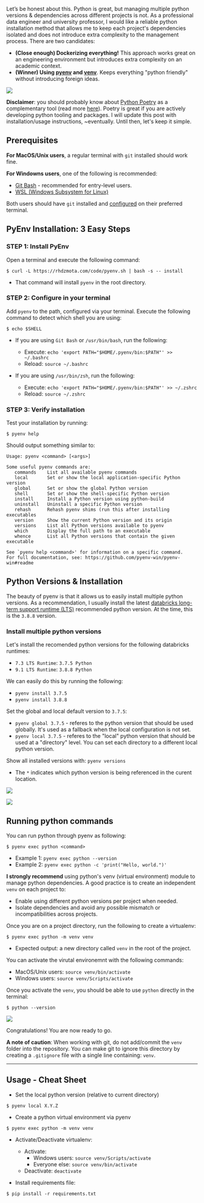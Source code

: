 
Let’s be honest about this. Python is great, but managing multiple python versions & dependencies across different projects is not. As a professional data engineer and university professor, I would like a reliable python installation method that allows me to keep each project's dependencies isolated and does not introduce extra complexity to the management process. There are two candidates:
* **(Close enough) Dockerizing everything!** This approach works great on an engineering environment but introduces extra complexity on an academic context.
* **(Winner) Using [pyenv][pyenv] and [venv][venv]**. Keeps everything "python friendly" without introducing foreign ideas.

[pyenv]: https://github.com/pyenv/pyenv
[venv]: https://docs.python.org/3/library/venv.html

[![](https://imgs.xkcd.com/comics/python_environment_2x.png)][xkcd]

[xkcd]: https://xkcd.com/1987/

**Disclaimer**: you should probably know about [Python Poetry][python-poetry] as a complementary tool (read more [here][more-poetry]). Poetry is great if you are actively developing python tooling and packages. I will update this post with installation/usage instructions, ~eventually. Until then, let's keep it simple. 

[python-poetry]: https://python-poetry.org/
[more-poetry]: https://muttdata.ai/blog/2020/08/21/a-poetic-apology.html


## Prerequisites

**For MacOS/Unix users**, a regular terminal with `git` installed should work fine.

**For Windowns users**, one of the following is recommended:
* [Git Bash](https://git-scm.com/downloads) - recommended for entry-level users.
* [WSL (Windows Subsystem for Linux)](https://docs.microsoft.com/en-us/windows/wsl/install)

Both users should have `git` installed and [configured][git-config] on their preferred terminal.

[git-config]: https://git-scm.com/book/en/v2/Getting-Started-First-Time-Git-Setup

## PyEnv Installation: 3 Easy Steps

### **STEP 1**: Install PyEnv

Open a terminal and execute the following command:

```commandline
$ curl -L https://rhdzmota.com/code/pyenv.sh | bash -s -- install
```
* That command will install `pyenv` in the root directory.

### **STEP 2**: Configure in your terminal

Add `pyenv` to the path, configured via your terminal. Execute the following command to detect which shell you are using:

```commandline
$ echo $SHELL
```

* If you are using `Git Bash` or `/usr/bin/bash`, run the following:
    * Execute: `echo 'export PATH="$HOME/.pyenv/bin:$PATH"' >> ~/.bashrc`
    * Reload: `source ~/.bashrc`


* If you are using `/usr/bin/zsh`, run the following:
    * Execute: `echo 'export PATH="$HOME/.pyenv/bin:$PATH"' >> ~/.zshrc`
    * Reload: `source ~/.zshrc`

### **STEP 3**: Verify installation

Test your installation by running:

```commandline
$ pyenv help
```

Should output something similar to:

```text
Usage: pyenv <command> [<args>]

Some useful pyenv commands are:
   commands    List all available pyenv commands
   local       Set or show the local application-specific Python version
   global      Set or show the global Python version
   shell       Set or show the shell-specific Python version
   install     Install a Python version using python-build
   uninstall   Uninstall a specific Python version
   rehash      Rehash pyenv shims (run this after installing executables
   version     Show the current Python version and its origin
   versions    List all Python versions available to pyenv
   which       Display the full path to an executable
   whence      List all Python versions that contain the given executable

See `pyenv help <command>' for information on a specific command.
For full documentation, see: https://github.com/pyenv-win/pyenv-win#readme

```

## Python Versions & Installation

The beauty of pyenv is that it allows us to easily install multiple python versions. As a recommendation, I usually install the latest [databricks long-term support runtime (LTS)][DBR_LTS] recommended python version. At the time, this is the `3.8.8` version.

[DBR_LTS]: https://docs.databricks.com/release-notes/runtime/releases.html

### Install multiple python versions

Let's install the recomended python versions for the following databricks runtimes:
* `7.3 LTS Runtime`: `3.7.5 Python`
* `9.1 LTS Runtime`: `3.8.8 Python`


We can easily do this by running the following:
* `pyenv install 3.7.5`
* `pyenv install 3.8.8`

Set the global and local default version to `3.7.5`:
* `pyenv global 3.7.5` - referes to the python version that should be used globally. It's used as a fallback when the local configuration is not set.
* `pyenv local 3.7.5` - referes to the "local" python version that should be used at a "directory" level. You can set each directory to a different local python version.

Show all installed versions with: `pyenv versions`
* The `*` indicates which python version is being referenced in the curent location.

![](https://hackmd.io/_uploads/Sy9-7rIAt.png)

![](https://hackmd.io/_uploads/r1GE7SL0t.png)

## Running python commands

You can run python through pyenv as  following:

```commandline
$ pyenv exec python <command>
```
* Example 1: `pyenv exec python --version`
* Example 2: `pyenv exec python -c 'print("Hello, world.")'`

**I strongly recommend** using python's venv (virtual environment) module to manage python dependencies. A good practice is to create an independent `venv` on each project to:
* Enable using different python versions per project when needed.
* Isolate dependencies and avoid any possible mismatch or incompatibilities across projects.

Once you are on a project directory, run the following to create a virtualenv:

```commandline
$ pyenv exec python -m venv venv
```
* Expected output: a new directory called `venv` in the root of the project.

You can activate the virutal environemnt with the following commands:
* MacOS/Unix users: `source venv/bin/activate`
* Windows users: `source venv/Scripts/activate`

Once you activate the `venv`, you should be able to use `python` directly in the terminal:

```commandline
$ python --version
```
![](https://hackmd.io/_uploads/HkR6DSURt.png)


Congratulations! You are now ready to go.

**A note of caution**: When working with git, do not add/commit the `venv` folder into the repository. You can make git to ignore this directory by creating a `.gitignore` file with a single line containing: `venv`. 

---

## Usage - Cheat Sheet

* Set the local python version (relative to current directory)

```commandline
$ pyenv local X.Y.Z
```

* Create a python virtual environment via pyenv

```commandline
$ pyenv exec python -m venv venv
```

* Activate/Deactivate virtualenv:
    * Activate:
        * Windows users: `source venv/Scripts/activate`
        * Everyone else: `source venv/bin/activate`
    * Deactivate: `deactivate`


* Install requirements file:

```commandline
$ pip install -r requirements.txt
```